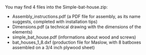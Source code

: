 You may find 4 files into the Simple-bat-house.zip:
- Assembly_instructions.pdf (a PDF file for assembly, as its name suggests, completed with installation tips)
- Dimensions.pdf (a technical drawing with the dimensions of the elements)
- simple_bat_house.pdf (informations about wood and screws)
- bat_houses_1_8.dxf (production file for Maslow, with 8 batboxes assembled on a 3/4 inch plywood sheet)
